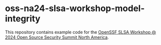 # oss-na24-slsa-workshop-model-integrity

This repository contains example code for the [OpenSSF SLSA Workshop @ 2024 Open Source Security Summit North America](https://github.com/slsa-framework/oss-na24-slsa-workshop).
